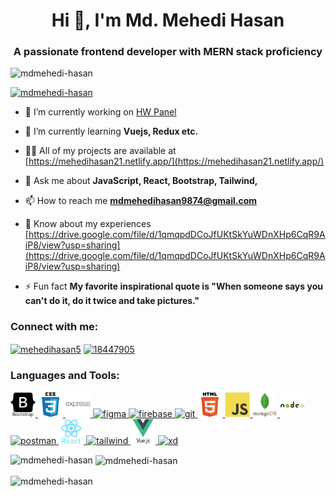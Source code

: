 <h1 align="center">Hi 👋, I'm Md. Mehedi Hasan</h1>
<h3 align="center">A passionate frontend developer with MERN stack proficiency</h3>

<p align="left"> <img src="https://komarev.com/ghpvc/?username=mdmehedi-hasan&label=Profile%20views&color=0e75b6&style=flat" alt="mdmehedi-hasan" /> </p>

<p align="left"> <a href="https://github.com/ryo-ma/github-profile-trophy"><img src="https://github-profile-trophy.vercel.app/?username=mdmehedi-hasan" alt="mdmehedi-hasan" /></a> </p>

- 🔭 I’m currently working on [HW Panel](https://github.com/MdMehedi-Hasan/arena-hw-panel)

- 🌱 I’m currently learning **Vuejs, Redux etc.**

- 👨‍💻 All of my projects are available at [https://mehedihasan21.netlify.app/](https://mehedihasan21.netlify.app/)

- 💬 Ask me about **JavaScript, React, Bootstrap, Tailwind,**

- 📫 How to reach me **mdmehedihasan9874@gmail.com**

- 📄 Know about my experiences [https://drive.google.com/file/d/1qmqpdDCoJfUKtSkYuWDnXHp6CqR9AiP8/view?usp=sharing](https://drive.google.com/file/d/1qmqpdDCoJfUKtSkYuWDnXHp6CqR9AiP8/view?usp=sharing)

- ⚡ Fun fact **My favorite inspirational quote is "When someone says you can't do it, do it twice and take pictures."**

<h3 align="left">Connect with me:</h3>
<p align="left">
<a href="https://linkedin.com/in/mehedihasan5" target="blank"><img align="center" src="https://raw.githubusercontent.com/rahuldkjain/github-profile-readme-generator/master/src/images/icons/Social/linked-in-alt.svg" alt="mehedihasan5" height="30" width="40" /></a>
<a href="https://stackoverflow.com/users/18447905" target="blank"><img align="center" src="https://raw.githubusercontent.com/rahuldkjain/github-profile-readme-generator/master/src/images/icons/Social/stack-overflow.svg" alt="18447905" height="30" width="40" /></a>
</p>

<h3 align="left">Languages and Tools:</h3>
<p align="left"> <a href="https://getbootstrap.com" target="_blank" rel="noreferrer"> <img src="https://raw.githubusercontent.com/devicons/devicon/master/icons/bootstrap/bootstrap-plain-wordmark.svg" alt="bootstrap" width="40" height="40"/> </a> <a href="https://www.w3schools.com/css/" target="_blank" rel="noreferrer"> <img src="https://raw.githubusercontent.com/devicons/devicon/master/icons/css3/css3-original-wordmark.svg" alt="css3" width="40" height="40"/> </a> <a href="https://expressjs.com" target="_blank" rel="noreferrer"> <img src="https://raw.githubusercontent.com/devicons/devicon/master/icons/express/express-original-wordmark.svg" alt="express" width="40" height="40"/> </a> <a href="https://www.figma.com/" target="_blank" rel="noreferrer"> <img src="https://www.vectorlogo.zone/logos/figma/figma-icon.svg" alt="figma" width="40" height="40"/> </a> <a href="https://firebase.google.com/" target="_blank" rel="noreferrer"> <img src="https://www.vectorlogo.zone/logos/firebase/firebase-icon.svg" alt="firebase" width="40" height="40"/> </a> <a href="https://git-scm.com/" target="_blank" rel="noreferrer"> <img src="https://www.vectorlogo.zone/logos/git-scm/git-scm-icon.svg" alt="git" width="40" height="40"/> </a> <a href="https://www.w3.org/html/" target="_blank" rel="noreferrer"> <img src="https://raw.githubusercontent.com/devicons/devicon/master/icons/html5/html5-original-wordmark.svg" alt="html5" width="40" height="40"/> </a> <a href="https://developer.mozilla.org/en-US/docs/Web/JavaScript" target="_blank" rel="noreferrer"> <img src="https://raw.githubusercontent.com/devicons/devicon/master/icons/javascript/javascript-original.svg" alt="javascript" width="40" height="40"/> </a> <a href="https://www.mongodb.com/" target="_blank" rel="noreferrer"> <img src="https://raw.githubusercontent.com/devicons/devicon/master/icons/mongodb/mongodb-original-wordmark.svg" alt="mongodb" width="40" height="40"/> </a> <a href="https://nodejs.org" target="_blank" rel="noreferrer"> <img src="https://raw.githubusercontent.com/devicons/devicon/master/icons/nodejs/nodejs-original-wordmark.svg" alt="nodejs" width="40" height="40"/> </a> <a href="https://postman.com" target="_blank" rel="noreferrer"> <img src="https://www.vectorlogo.zone/logos/getpostman/getpostman-icon.svg" alt="postman" width="40" height="40"/> </a> <a href="https://reactjs.org/" target="_blank" rel="noreferrer"> <img src="https://raw.githubusercontent.com/devicons/devicon/master/icons/react/react-original-wordmark.svg" alt="react" width="40" height="40"/> </a> <a href="https://tailwindcss.com/" target="_blank" rel="noreferrer"> <img src="https://www.vectorlogo.zone/logos/tailwindcss/tailwindcss-icon.svg" alt="tailwind" width="40" height="40"/> </a> <a href="https://vuejs.org/" target="_blank" rel="noreferrer"> <img src="https://raw.githubusercontent.com/devicons/devicon/master/icons/vuejs/vuejs-original-wordmark.svg" alt="vuejs" width="40" height="40"/> </a> <a href="https://www.adobe.com/products/xd.html" target="_blank" rel="noreferrer"> <img src="https://cdn.worldvectorlogo.com/logos/adobe-xd.svg" alt="xd" width="40" height="40"/> </a> </p>

<p><img align="left" src="https://github-readme-stats.vercel.app/api/top-langs?username=mdmehedi-hasan&show_icons=true&locale=en&layout=compact" alt="mdmehedi-hasan" /></p>

<p>&nbsp;<img align="center" src="https://github-readme-stats.vercel.app/api?username=mdmehedi-hasan&show_icons=true&locale=en" alt="mdmehedi-hasan" /></p>

<p><img align="center" src="https://github-readme-streak-stats.herokuapp.com/?user=mdmehedi-hasan&" alt="mdmehedi-hasan" /></p>
